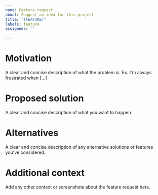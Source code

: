 ```yaml
---
name: Feature request
about: Suggest an idea for this project
title: "[FEATURE]"
labels: feature
assignees: ''

---
```


# Motivation
A clear and concise description of what the problem is. Ex. I'm always frustrated when [...]

# Proposed solution
A clear and concise description of what you want to happen.

# Alternatives
A clear and concise description of any alternative solutions or features you've considered.

# Additional context
Add any other context or screenshots about the feature request here.
